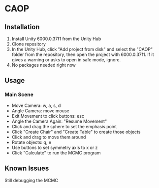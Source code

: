 # CAOP

## Installation

1. Install Unity 6000.0.37f1 from the Unity Hub  
2. Clone repository  
3. In the Unity Hub, click "Add project from disk" and select the "CAOP" folder from the repository, then open the project with 6000.0.37f1. If it gives a warning or asks to open in safe mode, ignore.  
4. No packages needed right now

## Usage

### Main Scene
* Move Camera: w, a, s, d
* Angle Camera: move mouse
* Exit Movement to click buttons: esc
* Angle the Camera Again: "Resume Movement"
* Click and drag the sphere to set the emphasis point
* Click "Create Chair" and "Create Table" to create those objects
* Click and drag to move them around
* Rotate objects: q, e
* Use buttons to set symmetry axis to x or z
* Click "Calculate" to run the MCMC program

## Known Issues
Still debugging the MCMC
